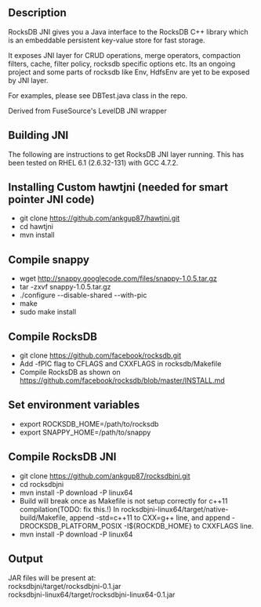 Description
----
RocksDB JNI gives you a Java interface to the RocksDB C++ library which is an embeddable persistent key-value store for fast storage.

It exposes JNI layer for CRUD operations, merge operators, compaction filters, cache, filter policy, rocksdb specific options etc. Its an ongoing project and some parts of rocksdb like Env, HdfsEnv are yet to be exposed by JNI layer.

For examples, please see DBTest.java class in the repo.

Derived from FuseSource's LevelDB JNI wrapper

Building JNI
----

The following are instructions to get RocksDB JNI layer running. 
This has been tested on RHEL 6.1 (2.6.32-131) with GCC 4.7.2. 

Installing Custom hawtjni (needed for smart pointer JNI code)
------------------------
* git clone https://github.com/ankgup87/hawtjni.git <br/>
* cd hawtjni <br/>
* mvn install <br/>

Compile snappy
------------------------
* wget http://snappy.googlecode.com/files/snappy-1.0.5.tar.gz <br/>
* tar -zxvf snappy-1.0.5.tar.gz <br/>
* ./configure --disable-shared --with-pic <br/>
* make <br/>
* sudo make install <br/>

Compile RocksDB 
----
* git clone https://github.com/facebook/rocksdb.git <br/>
* Add -fPIC flag to CFLAGS and CXXFLAGS in rocksdb/Makefile <br/>
* Compile RocksDB as shown on https://github.com/facebook/rocksdb/blob/master/INSTALL.md <br/>

Set environment variables
----
* export ROCKSDB_HOME=/path/to/rocksdb <br/>
* export SNAPPY_HOME=/path/to/snappy <br/>

Compile RocksDB JNI
---------
* git clone https://github.com/ankgup87/rocksdbjni.git 
* cd rocksdbjni <br/>
* mvn install -P download -P linux64 <br/>
* Build will break once as Makefile is not setup correctly for c++11 compilation(TODO: fix this.!) In rocksdbjni-linux64/target/native-build/Makefile, append -std=c++11 to CXX=g++ line, and append -DROCKSDB_PLATFORM_POSIX -I${ROCKDB_HOME} to CXXFLAGS line. <br/>
* mvn install -P download -P linux64 <br/>

Output
--------
JAR files will be present at: <br/>
rocksdbjni/target/rocksdbjni-0.1.jar <br/>
rocksdbjni-linux64/target/rocksdbjni-linux64-0.1.jar <br/>
